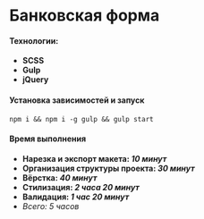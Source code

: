 # Банковская форма
#### Технологии:
* **SCSS**
* **Gulp**
* **jQuery**

#### Установка зависимостей и запуск
    npm i && npm i -g gulp && gulp start


#### Время выполнения
* **Нарезка и экспорт макета: _10 минут_**
* **Организация структуры проекта: _30 минут_**
* **Вёрстка: _40 минут_**
* **Стилизация: _2 часа 20 минут_**
* **Валидация: _1 час 20 минут_**
* *Всего: 5 часов*
